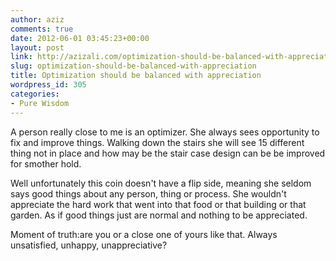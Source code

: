 ```yaml
---
author: aziz
comments: true
date: 2012-06-01 03:45:23+00:00
layout: post
link: http://azizali.com/optimization-should-be-balanced-with-appreciation/
slug: optimization-should-be-balanced-with-appreciation
title: Optimization should be balanced with appreciation
wordpress_id: 305
categories:
- Pure Wisdom
---
```


A person really close to me is an optimizer. She always sees opportunity to fix and improve things. Walking down the stairs she will see 15 different thing not in place and how may be the stair case design can be be improved for smother hold.

Well unfortunately this coin doesn't have a flip side, meaning she seldom says good things about any person, thing or process. She wouldn't appreciate the hard work that went into that food or that building or that garden. As if good things just are normal and nothing to be appreciated.

Moment of truth:are you or a close one of yours like that. Always unsatisfied, unhappy, unappreciative?
